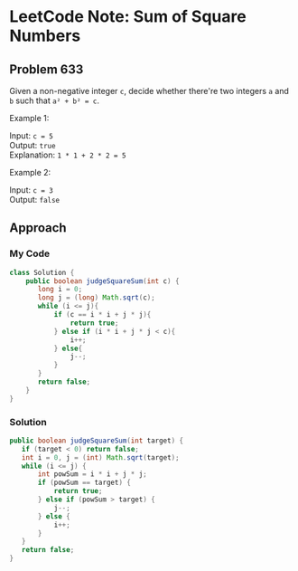 # LeetCode Note: Sum of Square Numbers

## Problem 633

Given a non-negative integer `c`, decide whether there're two integers `a` and `b` such that `a² + b² = c`.

 

Example 1:

Input: `c = 5`\
Output: `true`\
Explanation: `1 * 1 + 2 * 2 = 5`



Example 2:

Input: `c = 3`\
Output: `false`


## Approach

### My Code

```java
class Solution {
    public boolean judgeSquareSum(int c) {
       long i = 0;
       long j = (long) Math.sqrt(c);
       while (i <= j){
           if (c == i * i + j * j){
               return true;
           } else if (i * i + j * j < c){
               i++;
           } else{
               j--;
           }
       }
       return false;
    }
}
```

### Solution

```java
public boolean judgeSquareSum(int target) {
   if (target < 0) return false;
   int i = 0, j = (int) Math.sqrt(target);
   while (i <= j) {
       int powSum = i * i + j * j;
       if (powSum == target) {
           return true;
       } else if (powSum > target) {
           j--;
       } else {
           i++;
       }
   }
   return false;
}
```
